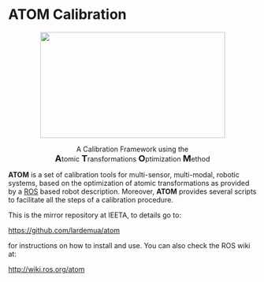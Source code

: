 # ATOM Calibration

<p align="center">
<img align="center" width="375" height="215" src="https://github.com/lardemua/atom/blob/noetic-devel/docs/atom_logo.png?raw=true/375/215"> 
</p>


<p align="center">
A Calibration Framework using the <br><strong><span style="font-size: large">A</span></strong>tomic <strong><span style="font-size: large">T</span></strong>ransformations <strong><span style="font-size: large">O</span></strong>ptimization <strong><span style="font-size: large">M</span></strong>ethod 
</p>

<!-- Font sizes here -->
<!-- https://www.freecodecamp.org/news/html-font-size-how-to-change-text-size-using-inline-css-style/ -->

**ATOM** is a set of calibration tools for multi-sensor, multi-modal, robotic systems, based on the optimization of atomic transformations as provided by a [ROS](https://www.ros.org/) based robot description. Moreover, **ATOM** provides several scripts to facilitate all the steps of a calibration procedure.

This is the mirror repository at IEETA, to details go to:

https://github.com/lardemua/atom

for instructions on how to install and use. You can also check the ROS wiki at:

http://wiki.ros.org/atom






